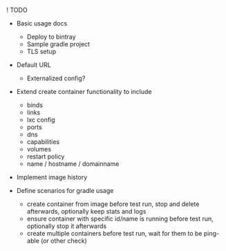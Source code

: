 ! TODO

* Basic usage docs
    * Deploy to bintray
    * Sample gradle project
    * TLS setup
    
* Default URL
    * Externalized config?

* Extend create container functionality to include
    * binds
    * links
    * lxc config
    * ports
    * dns
    * capabilities
    * volumes
    * restart policy
    * name / hostname / domainname
  
* Implement image history

* Define scenarios for gradle usage
    * create container from image before test run, stop and delete afterwards, optionally keep stats and logs
    * ensure container with specific id/name is running before test run, optionally stop it afterwards
    * create multiple containers before test run, wait for them to be ping-able (or other check)
  

